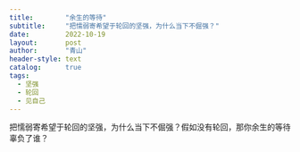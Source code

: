```yaml
---
title:        "余生的等待"
subtitle:     "把懦弱寄希望于轮回的坚强，为什么当下不倔强？"
date:         2022-10-19
layout:       post
author:       "青山"
header-style: text
catalog:      true
tags:
  - 坚强
  - 轮回
  - 见自己
---
```


把懦弱寄希望于轮回的坚强，为什么当下不倔强？假如没有轮回，那你余生的等待辜负了谁？
